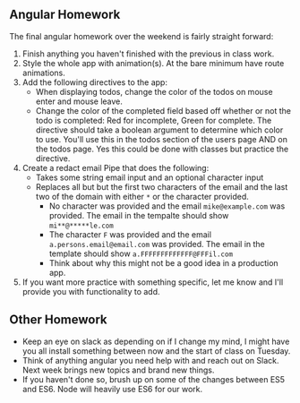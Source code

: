 ## Angular Homework
The final angular homework over the weekend is fairly straight forward:
1. Finish anything you haven't finished with the previous in class work.
2. Style the whole app with animation(s). At the bare minimum have route animations.
3. Add the following directives to the app:
    * When displaying todos, change the color of the todos on mouse enter and mouse leave. 
    * Change the color of the completed field based off whether or not the todo is completed: Red for incomplete, Green for complete. The directive should take a boolean argument to determine which color to use. You'll use this in the todos section of the users page AND on the todos page. Yes this could be done with classes but practice the directive.
4. Create a redact email Pipe that does the following:
    * Takes some string email input and an optional character input
    * Replaces all but but the first two characters of the email and the last two of the domain with either `*` or the character provided. 
        * No character was provided and the email `mike@example.com` was provided. The email in the tempalte should show `mi**@*****le.com`
        * The character `F` was provided and the email `a.persons.email@email.com` was provided. The email in the template should show `a.FFFFFFFFFFFFF@FFFil.com`
        * Think about why this might not be a good idea in a production app. 
5. If you want more practice with something specific, let me know and I'll provide you with functionality to add.

## Other Homework
* Keep an eye on slack as depending on if I change my mind, I might have you all install something between now and the start of class on Tuesday. 
* Think of anything angular you need help with and reach out on Slack. Next week brings new topics and brand new things. 
* If you haven't done so, brush up on some of the changes between ES5 and ES6. Node will heavily use ES6 for our work. 